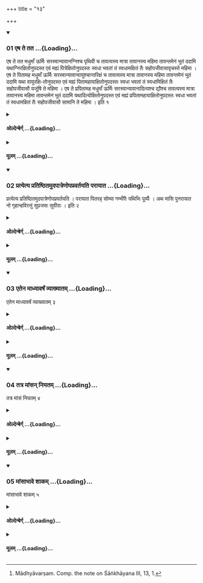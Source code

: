 +++
title = "१३"

+++

<div class="js_include" includetitle="true" newlevelforh1="3" unfilled url="/vedAH_yajuH/taittirIyam/sUtram/hiraNyakeshI/gRhyam/vishvAsa-prastutiH/2/13/01_eSha_te_tata.md">
<details open><summary><h3>01 एष ते तत ...{Loading}...</h3></summary>

एष ते तत मधुमाँ ऊर्मिः सरस्वान्यावानग्निश्च पृथिवी च तावत्यस्य मात्रा तावानस्य महिमा तावन्तमेनं भूतं ददामि यथाग्निरक्षितोनुपदस्त एवं मह्यं पित्रेक्षितोनुपदस्तः स्वधा भवतां तं स्वधामक्षितं तैः सहोपजीवासावृचस्ते महिमा । एष ते पितामह मधुमाँ ऊर्मिः सरस्वान्यावान्वायुश्चान्तरिक्षं च तावत्यस्य मात्रा तावानस्य महिमा तावन्तमेनं भूतं ददामि यथा वायुरक्षि-तोनुपदस्त एवं मह्यं पितामहायाक्षितोनुपदस्तः स्वधा भवतां तं स्वधामिक्षितं तैः सहोपजीवासौ यजूंषि ते महिमा । एष ते प्रपितामह मधुमाँ ऊर्मिः सरस्वान्यावानादित्यश्च द्यौश्च तावत्यस्य मात्रा तावानस्य महिमा तावन्तमेनं भूतं ददामि यथादित्योक्षितोनुपदस्त एवं मह्यं प्रपितामहायाक्षितोनुपदस्तः स्वधा भवतां तं स्वधामक्षितं तैः सहोपजीवासौ सामानि ते महिमा । इति १
</details>
</div>
<div class="js_include collapsed" newlevelforh1="4" title="ओल्देन्बेर्ग्" unfilled url="/vedAH_yajuH/taittirIyam/sUtram/hiraNyakeshI/gRhyam/oldenberg/2/13/01_eSha_te_tata.md">
<details><summary><h4>ओल्देन्बेर्ग् ...{Loading}...</h4></summary>

1. 'This is for thee, father, this honey-sweet wave, rich in water. As great as Agni and the earth are, so great is its measure, so great is its might. As. such a great one I give it. As Agni is imperishable and inexhaustible, thus may it be imperishable and inexhaustible, sweet drink to my father. By that imperishable (wave), that sweet drink, live thou together with those, N.N.! The Ṛcas are thy might.

'This is for thee, grandfather, &c. . . . As great as Vāyu and the air are . . . As Vāyu is imperishable . . . to my grandfather. . . . The Yajus are thy might.

'This is for thee, great-grandfather, &c. . . . As great as Āditya and the heaven are . . . "The Sāmans are thy might.'

</details>
</div>
<div class="js_include collapsed" newlevelforh1="4" title="मूलम्" unfilled url="/vedAH_yajuH/taittirIyam/sUtram/hiraNyakeshI/gRhyam/mUlam/2/13/01_eSha_te_tata.md">
<details><summary><h4>मूलम् ...{Loading}...</h4></summary>

एष ते तत मधुमाँ ऊर्मिः सरस्वान्यावानग्निश्च पृथिवी च तावत्यस्य मात्रा तावानस्य महिमा तावन्तमेनं भूतं ददामि यथाग्निरक्षितोनुपदस्त एवं मह्यं पित्रेक्षितोनुपदस्तः स्वधा भवतां तं स्वधामक्षितं तैः सहोपजीवासावृचस्ते महिमा । एष ते पितामह मधुमाँ ऊर्मिः सरस्वान्यावान्वायुश्चान्तरिक्षं च तावत्यस्य मात्रा तावानस्य महिमा तावन्तमेनं भूतं ददामि यथा वायुरक्षि-तोनुपदस्त एवं मह्यं पितामहायाक्षितोनुपदस्तः स्वधा भवतां तं स्वधामिक्षितं तैः सहोपजीवासौ यजूंषि ते महिमा । एष ते प्रपितामह मधुमाँ ऊर्मिः सरस्वान्यावानादित्यश्च द्यौश्च तावत्यस्य मात्रा तावानस्य महिमा तावन्तमेनं भूतं ददामि यथादित्योक्षितोनुपदस्त एवं मह्यं प्रपितामहायाक्षितोनुपदस्तः स्वधा भवतां तं स्वधामक्षितं तैः सहोपजीवासौ सामानि ते महिमा । इति १
</details>
</div>
<div class="js_include" includetitle="true" newlevelforh1="3" unfilled url="/vedAH_yajuH/taittirIyam/sUtram/hiraNyakeshI/gRhyam/vishvAsa-prastutiH/2/13/02_pratyetya_pratiShThitamudap.md">
<details open><summary><h3>02 प्रत्येत्य प्रतिष्ठितमुदपात्रेणोपप्रवर्तयति परायात ...{Loading}...</h3></summary>

प्रत्येत्य प्रतिष्ठितमुदपात्रेणोपप्रवर्तयति । परायात पितरह् सोम्या गम्भीरैः पथिभिः पूर्व्यैः । अथ मासि पुनरायात नो गृहान्हविरत्तुं सुप्रजसः सुवीराः । इति २
</details>
</div>
<div class="js_include collapsed" newlevelforh1="4" title="ओल्देन्बेर्ग्" unfilled url="/vedAH_yajuH/taittirIyam/sUtram/hiraNyakeshI/gRhyam/oldenberg/2/13/02_pratyetya_pratiShThitamudap.md">
<details><summary><h4>ओल्देन्बेर्ग् ...{Loading}...</h4></summary>

2. Returning (from the place where he has performed the Piṇḍa offerings) he puts the substance cleaving (to the Sthālī) into the water-pot and pours it out, with (the verse), 'Go away, O Fathers, friends of Soma, on your hidden, ancient paths. After a month return again to our house and eat our offerings, rich in offspring, in valiant sons.'

</details>
</div>
<div class="js_include collapsed" newlevelforh1="4" title="मूलम्" unfilled url="/vedAH_yajuH/taittirIyam/sUtram/hiraNyakeshI/gRhyam/mUlam/2/13/02_pratyetya_pratiShThitamudap.md">
<details><summary><h4>मूलम् ...{Loading}...</h4></summary>

प्रत्येत्य प्रतिष्ठितमुदपात्रेणोपप्रवर्तयति । परायात पितरह् सोम्या गम्भीरैः पथिभिः पूर्व्यैः । अथ मासि पुनरायात नो गृहान्हविरत्तुं सुप्रजसः सुवीराः । इति २
</details>
</div>
<div class="js_include" includetitle="true" newlevelforh1="3" unfilled url="/vedAH_yajuH/taittirIyam/sUtram/hiraNyakeshI/gRhyam/vishvAsa-prastutiH/2/13/03_etena_mAdhyAvarShaM_vyAkhyA.md">
<details open><summary><h3>03 एतेन माध्यावर्षं व्याख्यातम् ...{Loading}...</h3></summary>

एतेन माध्यावर्षं व्याख्यातम् ३
</details>
</div>
<div class="js_include collapsed" newlevelforh1="4" title="ओल्देन्बेर्ग्" unfilled url="/vedAH_yajuH/taittirIyam/sUtram/hiraNyakeshI/gRhyam/oldenberg/2/13/03_etena_mAdhyAvarShaM_vyAkhyA.md">
<details><summary><h4>ओल्देन्बेर्ग् ...{Loading}...</h4></summary>

3. [^1]  Thereby the (Śrāddha) celebrated in the middle of the rainy season has been declared.


[^1]:  Mādhyāvarṣam. Comp. the note on Śāṅkhāyana III, 13, 1.

</details>
</div>
<div class="js_include collapsed" newlevelforh1="4" title="मूलम्" unfilled url="/vedAH_yajuH/taittirIyam/sUtram/hiraNyakeshI/gRhyam/mUlam/2/13/03_etena_mAdhyAvarShaM_vyAkhyA.md">
<details><summary><h4>मूलम् ...{Loading}...</h4></summary>

एतेन माध्यावर्षं व्याख्यातम् ३
</details>
</div>
<div class="js_include" includetitle="true" newlevelforh1="3" unfilled url="/vedAH_yajuH/taittirIyam/sUtram/hiraNyakeshI/gRhyam/vishvAsa-prastutiH/2/13/04_tatra_mAMsan_niyatam.md">
<details open><summary><h3>04 तत्र मांसन् नियतम् ...{Loading}...</h3></summary>

तत्र मांसं नियतम् ४
</details>
</div>
<div class="js_include collapsed" newlevelforh1="4" title="ओल्देन्बेर्ग्" unfilled url="/vedAH_yajuH/taittirIyam/sUtram/hiraNyakeshI/gRhyam/oldenberg/2/13/04_tatra_mAMsan_niyatam.md">
<details><summary><h4>ओल्देन्बेर्ग् ...{Loading}...</h4></summary>

4. There (oblations of) flesh are prescribed;

</details>
</div>
<div class="js_include collapsed" newlevelforh1="4" title="मूलम्" unfilled url="/vedAH_yajuH/taittirIyam/sUtram/hiraNyakeshI/gRhyam/mUlam/2/13/04_tatra_mAMsan_niyatam.md">
<details><summary><h4>मूलम् ...{Loading}...</h4></summary>

तत्र मांसं नियतम् ४
</details>
</div>
<div class="js_include" includetitle="true" newlevelforh1="3" unfilled url="/vedAH_yajuH/taittirIyam/sUtram/hiraNyakeshI/gRhyam/vishvAsa-prastutiH/2/13/05_mAMsAbhAve_shAkam.md">
<details open><summary><h3>05 मांसाभावे शाकम् ...{Loading}...</h3></summary>

मांसाभावे शाकम् ५
</details>
</div>
<div class="js_include collapsed" newlevelforh1="4" title="ओल्देन्बेर्ग्" unfilled url="/vedAH_yajuH/taittirIyam/sUtram/hiraNyakeshI/gRhyam/oldenberg/2/13/05_mAMsAbhAve_shAkam.md">
<details><summary><h4>ओल्देन्बेर्ग् ...{Loading}...</h4></summary>

5. Of vegetables, if there is no flesh.

End of the Fourth Paṭala.

</details>
</div>
<div class="js_include collapsed" newlevelforh1="4" title="मूलम्" unfilled url="/vedAH_yajuH/taittirIyam/sUtram/hiraNyakeshI/gRhyam/mUlam/2/13/05_mAMsAbhAve_shAkam.md">
<details><summary><h4>मूलम् ...{Loading}...</h4></summary>

मांसाभावे शाकम् ५
</details>
</div>
